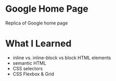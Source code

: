 # Google Home Page

Replica of Google home page

# What I Learned

* inline vs. inline-block vs block HTML elements
* semantic HTML
* CSS selectors
* CSS Flexbox & Grid
